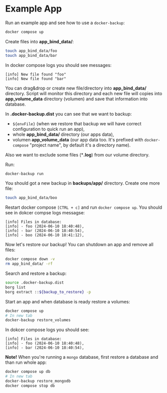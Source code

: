 
# Example App

Run an example app and see how to use a `docker-backup`:

```bash
docker compose up
```

Create files into **app_bind_data/**:

```bash
touch app_bind_data/foo
touch app_bind_data/bar
```

In docker compose logs you should see messages:

```
[info] New file found "foo"
[info] New file found "bar"
```

You can drag&drop or create new file/directory into **app_bind_data/**
directory. Script will monitor this directory and each new file will copies into
**app_volume_data** directory (volumen) and save that information into database.

In **.docker-backup.dist** you can see that we want to backup:

- `${envFile}` (when we restore that backup we will have correct configuration
to quick run an app),
- whole **app_bind_data/** directory (our apps data),
- volumen **app_volume_data** (our app data too. It's prefixed with
`docker-compose` "project name", by default it's a directory name).

Also we want to exclude some files (***.log**) from our volume directory.

Run:

```bash
docker-backup run
```

You should got a new backup in **backups/app/** directory. Create one more file:

```bash
touch app_bind_data/boo
```

Restart docker compose `[CTRL + c]` and run `docker compose up`. You should see
in dokcer compse logs messagse:

```
[info] Files in database:
[info] - foo (2024-06-10 18:40:48),
[info] - bar (2024-06-10 18:40:54),
[info] - boo (2024-06-10 18:41:12),
```

Now let's restore our backup! You can shutdown an app and remove all files:

```bash
docker compose down -v
rm app_bind_data/ -rf
```

Search and restore a backup:

```bash
source .docker-backup.dist
borg list
borg extract ::${backup_to_restore} -p
```

Start an app and when database is ready restore a volumes:

```bash
docker compose up
# In new tab
docker-backup restore_volumes
```

In dokcer compose logs you should see:

```
[info] Files in database:
[info] - foo (2024-06-10 18:40:48),
[info] - bar (2024-06-10 18:40:54),
```

**Note!** When you're running a `mongo` database, first restore a database and
than run whole app:

```bash
docker compose up db
# In new tab
docker-backup restore_mongodb
docker compose stop db
```
